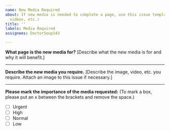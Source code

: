 ```yaml
---
name: New Media Required
about: If new media is needed to complete a page, use this issue template. (images,
  videos, etc.)
title: ''
labels: Media Required
assignees: DoctorSoup143

---
```


**What page is the new media for?**
[Describe what the new media is for and why it will benefit.]

---

**Describe the new media you require.**
[Describe the image, video, etc. you require. Attach an image to this issue if necessary.]

---

**Please mark the importance of the media requested:**
(To mark a box, please put an x between the brackets and remove the space.)
- [ ] Urgent
- [ ] High
- [ ] Normal
- [ ] Low
